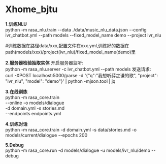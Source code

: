 # Xhome_bjtu

**1.训练NLU**   
python -m rasa_nlu.train --data ./data/music_nlu_data.json --config ivr_chatbot.yml --path models --fixed_model_name demo --project ivr_nlu

#训练数据在路径data/xxx,配置文件在xxx.yml,训练好的数据在path(models/xxx)/project(ivr_nlu)/fixed_model_name(demo)里

**2.服务器检验抽取实体** 
开启服务器监听:  
python -m rasa_nlu.server -c ivr_chatbot.yml --path models
发送请求:  
curl -XPOST localhost:5000/parse -d '{"q":"我想听薛之谦的歌", "project": "ivr_nlu", "model": "demo"}' | python -mjson.tool | jq

**3.在线训练**  
python -m rasa_core.train \
  --online -o models/dialogue \
  -d domain.yml -s stories.md \
  --endpoints endpoints.yml

**4.训练对话**  
python -m rasa_core.train -d domain.yml -s data/stories.md -o models/current/dialogue --epochs 200

**5.Debug**    
python -m rasa_core.run -d models/dialogue -u models/ivr_nlu/demo --debug
